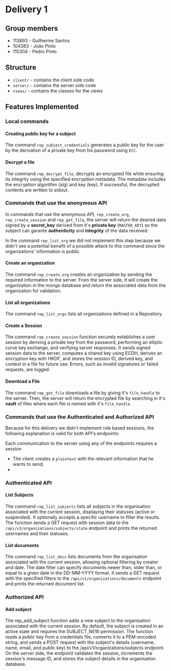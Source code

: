 # Delivery 1

## Group members
- 113893 - Guilherme Santos
- 104383 - João Pinto
- 115304 - Pedro Pinto

## Structure
 - `client/` - contains the client side code
 - `server/` - contains the server side code
 - `views/` - contains the classes for the views


## Features Implemented

### Local commands

#### Creating public key for a subject
The command `rep_subject_credentials` generates a public key for the user by the derivation of a private key from his password using `ECC`.

#### Decrypt a file
The command `rep_decrypt_file`, decrypts an encrypted file while ensuring its integrity using the specified encryption metadata. The metadata includes the encryption algorithm (alg) and key (key). If successful, the decrypted contents are written to stdout.

### Commands that use the anonymous API
In commands that use the anonymous API, `rep_create_org`, `rep_create_session` and `rep_get_file`, the server will return the desired data signed by a **secret_key** derived from it's **private key** (`MASTER_KEY`) so the subject can garante **authenticity** and **integrity** of the data received.

In the command `rep_list_org` we did not implement this step because we didn't see a potential benefit of a possible attack to this command since the organizations' information is public. 

#### Create an organization
The command `rep_create_org` creates an organization by sending the required information to the server. From the server side, it will create the organization in the mongo database and return the associated data from the organization for validation. 

#### List all organizations
The command `rep_list_orgs` lists all organizations defined in a Repository.

#### Create a Session
The command `rep_create_session` function securely establishes a user session by deriving a private key from the password, performing an elliptic curve key exchange, and verifying server responses. It sends signed session data to the server, computes a shared key using ECDH, derives an encryption key with HKDF, and stores the session ID, derived key, and context in a file for future use. Errors, such as invalid signatures or failed requests, are logged.

#### Download a File
The command `rep_get_file` downloads a file by giving it's `file_handle` to the server. Then, the server will return the encrypted file by searching in it's **vault** of files where each file is named with it's `file_handle`.

### Commands that use the Authenticated and Authorized API
Because for this delivery we didn't implement role based sessions, the following explanation is valid for both API's endpoints:

Each communication to the server using any of the endpoints requires a session

- The client creates a `plaintext` with the relevant information that he wants to send;
- 

### Authenticated API

#### List Subjects
The command `rep_list_subjects` lists all subjects in the organisation associated with the current session, displaying their statuses (active or suspended). It optionally accepts a specific username to filter the results. The function sends a GET request with session data to the `/api/v1/organizations/subjects/state` endpoint and prints the returned usernames and their statuses.

#### List documents
The command `rep_list_docs` lists documents from the organisation associated with the current session, allowing optional filtering by creator and date. The date filter can specify documents newer than, older than, or equal to a given date in the DD-MM-YYYY format. It sends a GET request with the specified filters to the `/api/v1/organizations/documents` endpoint and prints the returned document list.

### Authorized API

#### Add subject
The rep_add_subject function adds a new subject to the organisation associated with the current session. By default, the subject is created in an active state and requires the SUBJECT_NEW permission. The function reads a public key from a credentials file, converts it to a PEM-encoded string, and sends a POST request with the subject's details (username, name, email, and public key) to the /api/v1/organizations/subjects endpoint. On the server side, the endpoint validates the session, increments the session's message ID, and stores the subject details in the organisation database.



